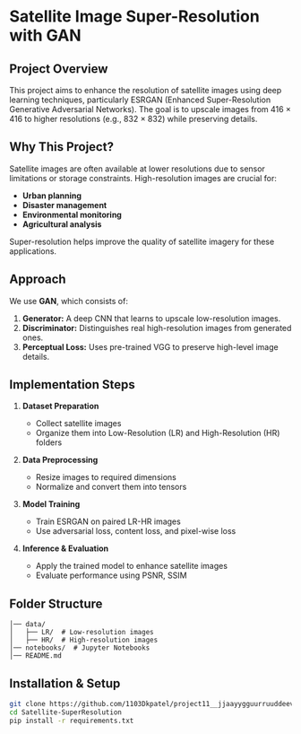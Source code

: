 # Satellite Image Super-Resolution with GAN

## Project Overview
This project aims to enhance the resolution of satellite images using deep learning techniques, particularly ESRGAN (Enhanced Super-Resolution Generative Adversarial Networks). The goal is to upscale images from 416 × 416 to higher resolutions (e.g., 832 × 832) while preserving details.

## Why This Project?
Satellite images are often available at lower resolutions due to sensor limitations or storage constraints. High-resolution images are crucial for:
- **Urban planning** 
- **Disaster management** 
- **Environmental monitoring** 
- **Agricultural analysis** 

Super-resolution helps improve the quality of satellite imagery for these applications.

##  Approach
We use **GAN**, which consists of:
1. **Generator:** A deep CNN that learns to upscale low-resolution images.
2. **Discriminator:** Distinguishes real high-resolution images from generated ones.
3. **Perceptual Loss:** Uses pre-trained VGG to preserve high-level image details.

## Implementation Steps
1. **Dataset Preparation**
   - Collect satellite images
   - Organize them into Low-Resolution (LR) and High-Resolution (HR) folders

2. **Data Preprocessing**
   - Resize images to required dimensions
   - Normalize and convert them into tensors

3. **Model Training**
   - Train ESRGAN on paired LR-HR images
   - Use adversarial loss, content loss, and pixel-wise loss

4. **Inference & Evaluation**
   - Apply the trained model to enhance satellite images
   - Evaluate performance using PSNR, SSIM

## Folder Structure
```
│── data/
│   ├── LR/  # Low-resolution images
│   ├── HR/  # High-resolution images
│── notebooks/  # Jupyter Notebooks
│── README.md
```

## Installation & Setup
```sh
git clone https://github.com/1103Dkpatel/project11__jjaayygguurruuddeevv.git
cd Satellite-SuperResolution
pip install -r requirements.txt
```
